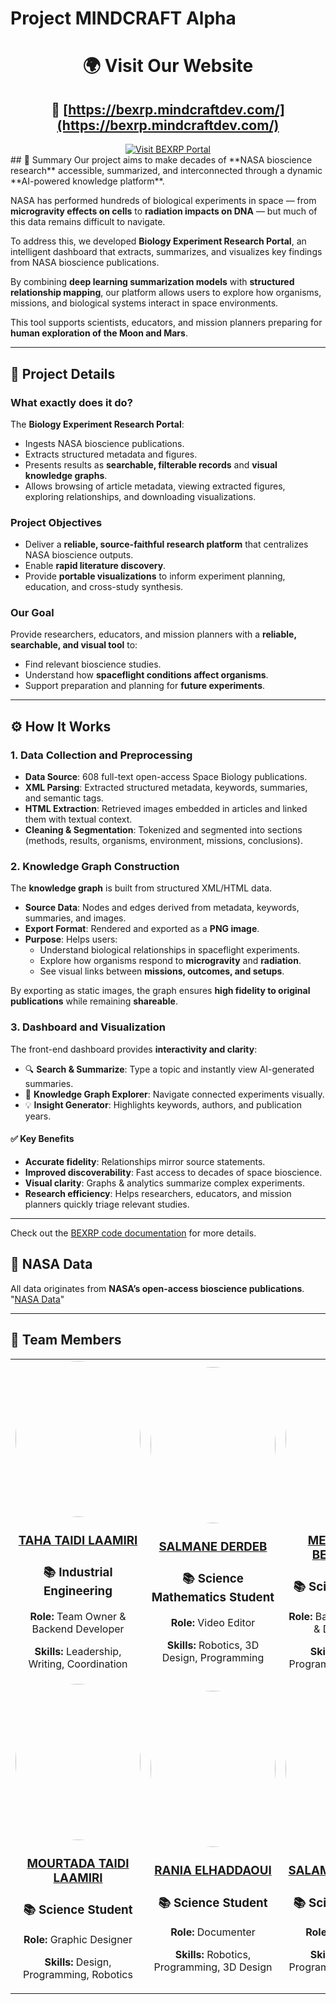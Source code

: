 # Project MINDCRAFT Alpha
<div align="center">

# 🌍 **Visit Our Website**

## 🔗 [https://bexrp.mindcraftdev.com/](https://bexrp.mindcraftdev.com/)

<a href="https://bexrp.mindcraftdev.com/" target="_blank">
  <img src="https://img.shields.io/badge/Visit-BEXRP%20Portal-brightgreen?style=for-the-badge&logo=google-chrome" alt="Visit BEXRP Portal">
</a>

</div>
## 📌 Summary
Our project aims to make decades of **NASA bioscience research** accessible, summarized, and interconnected through a dynamic **AI-powered knowledge platform**.  

NASA has performed hundreds of biological experiments in space — from **microgravity effects on cells** to **radiation impacts on DNA** — but much of this data remains difficult to navigate.  

To address this, we developed **Biology Experiment Research Portal**, an intelligent dashboard that extracts, summarizes, and visualizes key findings from NASA bioscience publications.  

By combining **deep learning summarization models** with **structured relationship mapping**, our platform allows users to explore how organisms, missions, and biological systems interact in space environments.  

This tool supports scientists, educators, and mission planners preparing for **human exploration of the Moon and Mars**.

---

## 🔬 Project Details

### What exactly does it do?
The **Biology Experiment Research Portal**:
- Ingests NASA bioscience publications.
- Extracts structured metadata and figures.
- Presents results as **searchable, filterable records** and **visual knowledge graphs**.
- Allows browsing of article metadata, viewing extracted figures, exploring relationships, and downloading visualizations.

### Project Objectives
- Deliver a **reliable, source-faithful research platform** that centralizes NASA bioscience outputs.  
- Enable **rapid literature discovery**.  
- Provide **portable visualizations** to inform experiment planning, education, and cross-study synthesis.  

### Our Goal
Provide researchers, educators, and mission planners with a **reliable, searchable, and visual tool** to:
- Find relevant bioscience studies.  
- Understand how **spaceflight conditions affect organisms**.  
- Support preparation and planning for **future experiments**.  

---

## ⚙️ How It Works

### 1. Data Collection and Preprocessing
- **Data Source**: 608 full-text open-access Space Biology publications.  
- **XML Parsing**: Extracted structured metadata, keywords, summaries, and semantic tags.  
- **HTML Extraction**: Retrieved images embedded in articles and linked them with textual context.  
- **Cleaning & Segmentation**: Tokenized and segmented into sections (methods, results, organisms, environment, missions, conclusions).  

### 2. Knowledge Graph Construction
The **knowledge graph** is built from structured XML/HTML data.  

- **Source Data**: Nodes and edges derived from metadata, keywords, summaries, and images.  
- **Export Format**: Rendered and exported as a **PNG image**.  
- **Purpose**: Helps users:  
  - Understand biological relationships in spaceflight experiments.  
  - Explore how organisms respond to **microgravity** and **radiation**.  
  - See visual links between **missions, outcomes, and setups**.  

By exporting as static images, the graph ensures **high fidelity to original publications** while remaining **shareable**.  

### 3. Dashboard and Visualization
The front-end dashboard provides **interactivity and clarity**:  
- 🔍 **Search & Summarize**: Type a topic and instantly view AI-generated summaries.  
- 🧬 **Knowledge Graph Explorer**: Navigate connected experiments visually.  
- 💡 **Insight Generator**: Highlights keywords, authors, and publication years.  

#### ✅ Key Benefits
- **Accurate fidelity**: Relationships mirror source statements.  
- **Improved discoverability**: Fast access to decades of space bioscience.  
- **Visual clarity**: Graphs & analytics summarize complex experiments.  
- **Research efficiency**: Helps researchers, educators, and mission planners quickly triage relevant studies.  

---
Check out the [BEXRP code documentation](https://github.com/mindcraftlabs/Build-a-Space-Biology-Knowledge-Engine/blob/main/bexrp_code/readme.md) for more details.
## 📂 NASA Data
All data originates from **NASA’s open-access bioscience publications**.
"[NASA Data](https://github.com/jgalazka/SB_publications/tree/main)"

---

## 👥 Team Members
<table style="width: 100%; text-align: center;">
    <tr>
        <td>
            <img src="https://github.com/user-attachments/assets/14d46eb5-9860-41b3-89f0-d974c6bd188a" TAHA TAIDI LAAMIRI width="200" height="250" style="border-radius: 50%;">
             <h3><a href="https://github.com/DexterTaha" target="_blank">TAHA TAIDI LAAMIRI</a> </h3>
            <h3>📚 Industrial Engineering</h3>
            <p><strong>Role:</strong> Team Owner & Backend Developer</p>
            <p><strong>Skills:</strong> Leadership, Writing, Coordination</p>
        </td>
        <td>
            <img src="https://github.com/user-attachments/assets/9ebc7d0a-426d-4db9-833a-c6f420e9fcd8" SALMANE DERDEB width="200" height="250" style="border-radius: 50%;">
            <h3><a target="_blank" href="https://www.instagram.com/reality_faker/" >SALMANE DERDEB</a> </h3>
            <h3>📚 Science Mathematics Student</h3>
            <p><strong>Role:</strong> Video Editor</p>
            <p><strong>Skills:</strong> Robotics, 3D Design, Programming</p>
        </td>
                    <td>
            <img src="https://github.com/user-attachments/assets/b25c348b-d36f-4dd7-af4a-eb81c705d57c" MED YASSINE BEHAMMOU width="200" height="250" style="border-radius: 50%;">
            <h3><a href="https://github.com/walidbnslimane" target="_blank">MED YASSINE BEHAMMOU</a> </h3>
            <h3>📚 Science Student</h3>
            <p><strong>Role:</strong>  Backend Developer & Data Analyst</p>
            <p><strong>Skills:</strong> Robotics, Programming, 3D Design</p>
        </td>
    </tr>
    <tr>
        <td>
            <img src="https://github.com/user-attachments/assets/2c713ccb-ab21-4fd5-8392-8a7c9552a62e" MOURTADA TAIDI LAAMIRI width="200" height="250" style="border-radius: 50%;">
            <h3><a href="https://github.com/salmane-derdeb" target="_blank">MOURTADA TAIDI LAAMIRI</a> </h3>
            <h3>📚 Science Student</h3>
            <p><strong>Role:</strong> Graphic Designer</p>
            <p><strong>Skills:</strong> Design, Programming, Robotics</p>
        </td>
        <td>
            <img src="https://github.com/user-attachments/assets/bf4b8673-004b-45db-bee4-a3f43f788413" RANIA ELHADDAOUI width="200" height="250" style="border-radius: 50%;">
            <h3><a href="https://github.com/taidimortada" target="_blank">RANIA ELHADDAOUI</a> </h3>
            <h3>📚 Science Student</h3>
            <p><strong>Role:</strong> Documenter</p>
            <p><strong>Skills:</strong> Robotics, Programming, 3D Design</p>
        </td>
        <td>
            <img src="https://github.com/user-attachments/assets/4e8eeabd-78cd-4cc3-8c56-d02175d7cf89" SALAMA HAMRAOUI width="200" height="250" style="border-radius: 50%;">
            <h3><a href="https://github.com/taidimortada" target="_blank">SALAMA HAMRAOUI</a> </h3>
            <h3>📚 Science Student</h3>
            <p><strong>Role:</strong> Documenter</p>
            <p><strong>Skills:</strong> Robotics, Programming, 3D Design</p>
        </td>
    </tr>
</table>
